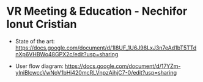 # VR Meeting & Education - Nechifor Ionut Cristian

- State of the art:
https://docs.google.com/document/d/1I8UF_1U6J98LxJ3n7eAd1bT5TTdnXp6VHBWo48GPX2c/edit?usp=sharing

- User flow diagram:
https://docs.google.com/document/d/17YZm-yIniBlcwccVwNoV1bHi420mcRLVnpzAihjC7-0/edit?usp=sharing
